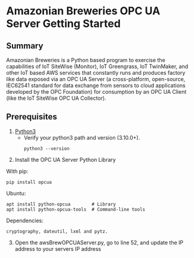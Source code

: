 # Amazonian Breweries OPC UA Server Getting Started

## Summary

Amazonian Breweries is a Python based program to exercise the capabilities of IoT SiteWise (Monitor), IoT Greengrass, IoT TwinMaker, and other IoT based AWS services that constantly runs and produces factory like data exposed via an OPC UA Server (a cross-platform, open-source, IEC62541 standard for data exchange from sensors to cloud applications developed by the OPC Foundation) for consumption by an OPC UA Client (like the IoT SiteWise OPC UA Collector). 

## Prerequisites

1. [Python3](https://www.python.org/downloads/)
   - Verify your python3 path and version (3.10.0+). 
     ```
     python3 --version

     ```
2. Install the OPC UA Server Python Library

  With pip:

    pip install opcua

  Ubuntu:

    apt install python-opcua        # Library
    apt install python-opcua-tools  # Command-line tools

  Dependencies:

    cryptography, dateutil, lxml and pytz.

3. Open the awsBrewOPCUAServer.py, go to line 52, and update the IP address to your servers IP address   
